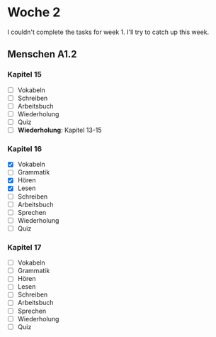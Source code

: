 # Woche 2

I couldn't complete the tasks for week 1. I'll try to catch up this week.

## Menschen A1.2

### Kapitel 15
- [ ] Vokabeln
- [ ] Schreiben
- [ ] Arbeitsbuch
- [ ] Wiederholung
- [ ] Quiz
- [ ] **Wiederholung**: Kapitel 13-15

### Kapitel 16
- [x] Vokabeln
- [ ] Grammatik
- [x] Hören
- [x] Lesen
- [ ] Schreiben
- [ ] Arbeitsbuch
- [ ] Sprechen
- [ ] Wiederholung
- [ ] Quiz

### Kapitel 17
- [ ] Vokabeln
- [ ] Grammatik
- [ ] Hören
- [ ] Lesen
- [ ] Schreiben
- [ ] Arbeitsbuch
- [ ] Sprechen
- [ ] Wiederholung
- [ ] Quiz
